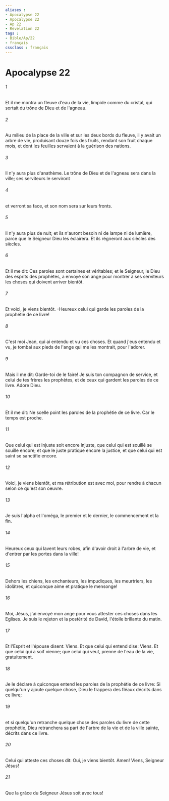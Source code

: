```yaml
---
aliases : 
- Apocalypse 22
- Apocalypse 22
- Ap 22
- Revelation 22
tags : 
- Bible/Ap/22
- français
cssclass : français
---
```


# Apocalypse 22

###### 1
Et il me montra un fleuve d'eau de la vie, limpide comme du cristal, qui sortait du trône de Dieu et de l'agneau.
###### 2
Au milieu de la place de la ville et sur les deux bords du fleuve, il y avait un arbre de vie, produisant douze fois des fruits, rendant son fruit chaque mois, et dont les feuilles servaient à la guérison des nations.
###### 3
Il n'y aura plus d'anathème. Le trône de Dieu et de l'agneau sera dans la ville; ses serviteurs le serviront
###### 4
et verront sa face, et son nom sera sur leurs fronts.
###### 5
Il n'y aura plus de nuit; et ils n'auront besoin ni de lampe ni de lumière, parce que le Seigneur Dieu les éclairera. Et ils régneront aux siècles des siècles.
###### 6
Et il me dit: Ces paroles sont certaines et véritables; et le Seigneur, le Dieu des esprits des prophètes, a envoyé son ange pour montrer à ses serviteurs les choses qui doivent arriver bientôt.
###### 7
Et voici, je viens bientôt. -Heureux celui qui garde les paroles de la prophétie de ce livre!
###### 8
C'est moi Jean, qui ai entendu et vu ces choses. Et quand j'eus entendu et vu, je tombai aux pieds de l'ange qui me les montrait, pour l'adorer.
###### 9
Mais il me dit: Garde-toi de le faire! Je suis ton compagnon de service, et celui de tes frères les prophètes, et de ceux qui gardent les paroles de ce livre. Adore Dieu.
###### 10
Et il me dit: Ne scelle point les paroles de la prophétie de ce livre. Car le temps est proche.
###### 11
Que celui qui est injuste soit encore injuste, que celui qui est souillé se souille encore; et que le juste pratique encore la justice, et que celui qui est saint se sanctifie encore.
###### 12
Voici, je viens bientôt, et ma rétribution est avec moi, pour rendre à chacun selon ce qu'est son oeuvre.
###### 13
Je suis l'alpha et l'oméga, le premier et le dernier, le commencement et la fin.
###### 14
Heureux ceux qui lavent leurs robes, afin d'avoir droit à l'arbre de vie, et d'entrer par les portes dans la ville!
###### 15
Dehors les chiens, les enchanteurs, les impudiques, les meurtriers, les idolâtres, et quiconque aime et pratique le mensonge!
###### 16
Moi, Jésus, j'ai envoyé mon ange pour vous attester ces choses dans les Eglises. Je suis le rejeton et la postérité de David, l'étoile brillante du matin.
###### 17
Et l'Esprit et l'épouse disent: Viens. Et que celui qui entend dise: Viens. Et que celui qui a soif vienne; que celui qui veut, prenne de l'eau de la vie, gratuitement.
###### 18
Je le déclare à quiconque entend les paroles de la prophétie de ce livre: Si quelqu'un y ajoute quelque chose, Dieu le frappera des fléaux décrits dans ce livre;
###### 19
et si quelqu'un retranche quelque chose des paroles du livre de cette prophétie, Dieu retranchera sa part de l'arbre de la vie et de la ville sainte, décrits dans ce livre.
###### 20
Celui qui atteste ces choses dit: Oui, je viens bientôt. Amen! Viens, Seigneur Jésus!
###### 21
Que la grâce du Seigneur Jésus soit avec tous!
